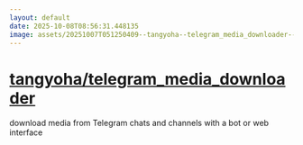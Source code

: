 ```yaml
---
layout: default
date: 2025-10-08T08:56:31.448135
image: assets/20251007T051250409--tangyoha--telegram_media_downloader--20251007T052024355--cropped.png
---
```


# [tangyoha/telegram_media_downloader](https://github.com/tangyoha/telegram_media_downloader)

download media from Telegram chats and channels with a bot or web interface
